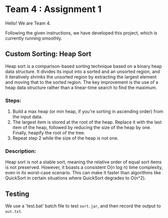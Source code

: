 # Team 4 : Assignment 1

Hello! We are Team 4.

Following the given instructions, we have developed this project, which is currently running smoothly.

## Custom Sorting: Heap Sort

Heap sort is a comparison-based sorting technique based on a binary heap data structure. It divides its input into a sorted and an unsorted region, and it iteratively shrinks the unsorted region by extracting the largest element and moving that to the sorted region. The key improvement is the use of a heap data structure rather than a linear-time search to find the maximum.

### Steps:

1. Build a max heap (or min heap, if you're sorting in ascending order) from the input data.
2. The largest item is stored at the root of the heap. Replace it with the last item of the heap, followed by reducing the size of the heap by one. Finally, heapify the root of the tree.
3. Repeat step 2 while the size of the heap is not one.

### Description:

Heap sort is not a stable sort, meaning the relative order of equal sort items is not preserved. However, it boasts a consistent O(n log n) time complexity, even in its worst-case scenario. This can make it faster than algorithms like QuickSort in certain situations where QuickSort degrades to O(n^2).

## Testing

We use a 'test.bat' batch file to test `sort.jar`, and then record the output to `out.txt`.
